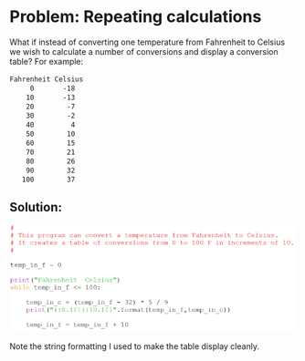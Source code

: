 # Problem: Repeating calculations

What if instead of converting one temperature from Fahrenheit to Celsius
we wish to calculate a number of conversions and display a conversion
table? For example:

    Fahrenheit Celsius
         0       -18
        10       -13
        20        -7
        30        -2
        40         4
        50        10
        60        15
        70        21
        80        26
        90        32
       100        37

## Solution:

![](08_f2c_table.py.png)

Note the string formatting I used to make the table display cleanly.
